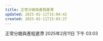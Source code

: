 ```yaml
---
title: 正常分娩與產程遲滯
updated: 2025-02-11T15:04:42
created: 2025-02-11T15:03:27
---
```


正常分娩與產程遲滯
2025年2月11日
下午 03:03
